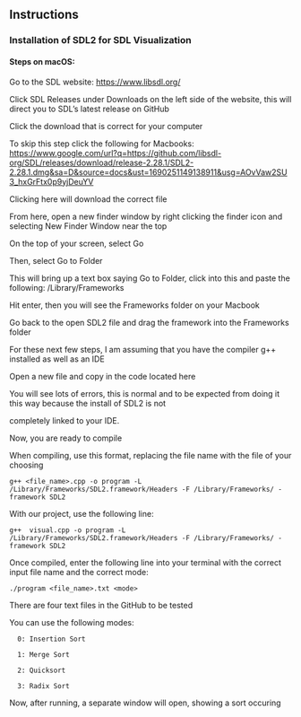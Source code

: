 ## Instructions

### Installation of SDL2 for SDL Visualization

#### Steps on macOS:

Go to the SDL website: https://www.libsdl.org/

Click SDL Releases under Downloads on the left side of the website, this will direct you to SDL’s latest release on GitHub

Click the download that is correct for your computer

To skip this step click the following for Macbooks: https://www.google.com/url?q=https://github.com/libsdl-org/SDL/releases/download/release-2.28.1/SDL2-2.28.1.dmg&sa=D&source=docs&ust=1690251149138911&usg=AOvVaw2SU3_hxGrFtx0p9yjDeuYV

Clicking here will download the correct file

From here, open a new finder window by right clicking the finder icon and selecting New Finder Window near the top

On the top of your screen, select Go

Then, select Go to Folder

This will bring up a text box saying Go to Folder, click into this and paste the following: /Library/Frameworks

Hit enter, then you will see the Frameworks folder on your Macbook

Go back to the open SDL2 file and drag the framework into the Frameworks folder

For these next few steps, I am assuming that you have the compiler g++ installed as well as an IDE

Open a new file and copy in the code located here

You will see lots of errors, this is normal and to be expected from doing it this way because the install of SDL2 is not

completely linked to your IDE.

Now, you are ready to compile

When compiling, use this format, replacing the file name with the file of your choosing

```
g++ <file_name>.cpp -o program -L /Library/Frameworks/SDL2.framework/Headers -F /Library/Frameworks/ -framework SDL2
```

With our project, use the following line:

```
g++  visual.cpp -o program -L /Library/Frameworks/SDL2.framework/Headers -F /Library/Frameworks/ -framework SDL2
```

Once compiled, enter the following line into your terminal with the correct input file name and the correct mode:

```
./program <file_name>.txt <mode>
```

There are four text files in the GitHub to be tested

You can use the following modes:

      0: Insertion Sort

      1: Merge Sort

      2: Quicksort

      3: Radix Sort

Now, after running, a separate window will open, showing a sort occuring
